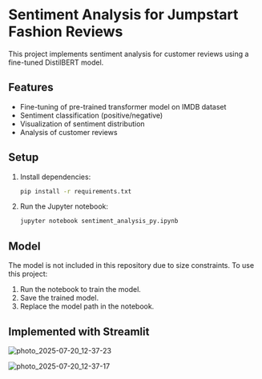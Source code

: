 # Sentiment Analysis for Jumpstart Fashion Reviews

This project implements sentiment analysis for customer reviews using a fine-tuned DistilBERT model.

## Features

- Fine-tuning of pre-trained transformer model on IMDB dataset
- Sentiment classification (positive/negative)
- Visualization of sentiment distribution
- Analysis of customer reviews

## Setup

1. Install dependencies:
   ```bash
   pip install -r requirements.txt  

2. Run the Jupyter notebook:
   ```bash
   jupyter notebook sentiment_analysis_py.ipynb

## Model

The model is not included in this repository due to size constraints. To use this project:

1. Run the notebook to train the model.
2. Save the trained model.
3. Replace the model path in the notebook.

## Implemented with Streamlit

![photo_2025-07-20_12-37-23](https://github.com/user-attachments/assets/d925353d-d841-4059-88af-57d3eb6d5969)

![photo_2025-07-20_12-37-17](https://github.com/user-attachments/assets/4f52e5c4-ab46-4153-90e5-4e4620822f09)

